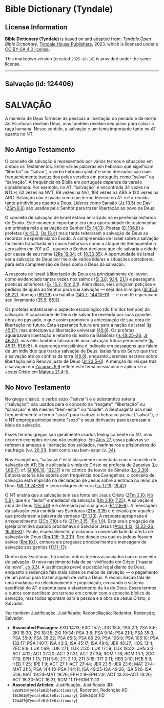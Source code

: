 # Bible Dictionary (Tyndale)

## License Information

**Bible Dictionary (Tyndale)** is based on and adapted from: _Tyndale Open Bible Dictionary_, [Tyndale House Publishers](https://tyndaleopenresources.com/), 2023, which is licensed under a [CC BY-SA 4.0 license](https://creativecommons.org/licenses/by-sa/4.0/legalcode.en).

This markdown version (created `2025-10-16`) is provided under the same license.



--------------------------------

## Salvação (id: 124406)

SALVAÇÃO
========

A maneira de Deus fornecer às pessoas a libertação do pecado e da morte. As Escrituras revelam Deus, mas também revelam seu plano para salvar a raça humana. Nesse sentido, a salvação é um tema importante tanto no AT quanto no NT.

No Antigo Testamento
--------------------

O conceito de salvação é representado por vários termos e situações em ambos os Testamentos. Entre várias palavras em hebraico que significam “libertar” ou “salvar”, o verbo hebraico yasha‘ e seus derivados são mais frequentemente traduzidos pelas versões em português como “salvar” ou “salvação”. A frequência na Bíblia em português depende da versão considerada. Por exemplo, no AT, “salvação” é encontrada 34 vezes na NTLH, 62 vezes na NVT, 69 vezes na NVI, 104 vezes na ARA e 120 vezes na ARC. Salvação não é usada como um termo técnico no AT e é atribuída tanto a indivíduos quanto a Deus. Líderes como Sansão ([Jz 13\.5](https://ref.ly/Judg13:5)) ou Davi ([2Sm 8\.6](https://ref.ly/2Sam8:6)) são usados pelo Senhor para trazer libertação ao povo de Deus.

O conceito de salvação de Israel estava enraizado na experiência histórica do Êxodo. Este momento importante era uma oportunidade de testemunhar em primeira mão a salvação do Senhor ([Êx 14\.13](https://ref.ly/Exod14:13)). Poetas ([Sl 106\.8](https://ref.ly/Ps106:8)) e profetas ([Is 43\.3](https://ref.ly/Isa43:3); [Os 13\.4](https://ref.ly/Hos13:4)) mais tarde reiteraram a salvação de Deus ao recordar a experiência do Êxodo. A compreensão de Israel sobre a salvação foi sendo trabalhada em casos históricos como o ataque de Senaqueribe a Jerusalém em 701 a.C., quando o Senhor declarou que ele salvaria a cidade por causa de seu nome ([2Rs 19\.34](https://ref.ly/2Kgs19:34); cf. [18\.30,35](https://ref.ly/2Kgs18:30)). A oportunidade de Israel ver a salvação de Deus por meio de vários líderes e situações corroborou para esta compreensão de Deus como o Deus da salvação.

A resposta de Israel à libertação de Deus era principalmente de louvor, como evidenciado tantas vezes nos salmos ([Sl 3\.8](https://ref.ly/Ps3:8); [9\.14](https://ref.ly/Ps9:14); [21\.1](https://ref.ly/Ps21:1)) e passagens poéticas anteriores ([Êx 15\.2](https://ref.ly/Exod15:2); [1Sm 2\.1](https://ref.ly/1Sam2:1)). Além disso, eles dirigiram petições e pedidos de ajuda ao Senhor para sua salvação — seja dos inimigos ([Sl 35\.3](https://ref.ly/Ps35:3); [38\.22](https://ref.ly/Ps38:22)), doença ([69\.29](https://ref.ly/Ps69:29)) ou batalha ([140\.7](https://ref.ly/Ps140:7); [144\.10–11](https://ref.ly/Ps144:10-Ps144:11)) — e com fé esperavam seu livramento ([35\.9](https://ref.ly/Ps35:9); [65\.5](https://ref.ly/Ps65:5)).

Os profetas enfatizaram o aspecto escatológico (do fim dos tempos) da salvação. A capacidade de Deus de salvar foi revelada por suas grandes obras no passado, o que assim promoveu a antecipação de sua obra de libertação no futuro. Esta esperança futura era para a nação de Israel ([Is 45\.17](https://ref.ly/Isa45:17)), mas antecipava a libertação universal ([49\.6](https://ref.ly/Isa49:6)). Os profetas aguardavam libertação e retorno do exílio na Babilônia ([Is 49\.25–26](https://ref.ly/Isa49:25-Isa49:26); [Jr 46\.27](https://ref.ly/Jer46:27)), mas eles também falavam de uma salvação futura permanente ([Is 45\.17](https://ref.ly/Isa45:17); [51\.6–8](https://ref.ly/Isa51:6-Isa51:8)). A esperança messiânica é indicada em passagens que falam de um indivíduo que trará a salvação de Deus. Isaías fala do Servo que traz a salvação até os confins da terra ([49\.6](https://ref.ly/Isa49:6)), enquanto Jeremias escreve sobre libertação pelo Renovo justo de Deus ([Jr 23\.5–6](https://ref.ly/Jer23:5-Jer23:6)). A menção do rei que traz a salvação em [Zacarias 9\.9](https://ref.ly/Zech9:9) reflete este tema messiânico e aplica\-se a Jesus Cristo em [Mateus 21\.4–5](https://ref.ly/Matt21:4-Matt21:5).

No Novo Testamento
------------------

No grego clásico, o verbo sozo (“salvar”) e o substantivo soteria (“salvação”) são usados para o conceito de “resgate”, “libertação” ou “salvação” e até mesmo “bem\-estar” ou “saúde”. A Septuaginta usa mais frequentemente o termo "sozo" para traduzir o hebraico yasha‘ ("salvar"), e o NT emprega principalmente "sozo" e seus derivados para expressar a ideia de salvação.

Esses termos gregos são geralmente usados teologicamente no NT, mas ocorrem exemplos de uso não teológico. Em [Atos 27](https://ref.ly/Acts27:1-Acts27:44), essas palavras se referem à ameaça e libertação dos soldados, marinheiros e prisioneiros do naufrágio (vv. [20,31](https://ref.ly/Acts27:20)), bem como seu bem\-estar (v. [34](https://ref.ly/Acts27:34)).

Nos Evangelhos, “salvação” está claramente conectada com o conceito de salvação do AT; Ela é aplicada à vinda de Cristo na profecia de Zacarias ([Lc 1\.69,71](https://ref.ly/Luke1:69); cf. [Sl 106\.10](https://ref.ly/Ps106:10); [132\.17](https://ref.ly/Ps132:17)) e no cântico de louvor de Simeão ([Lc 2\.30](https://ref.ly/Luke2:30)). Embora soteria não ocorra com frequência nos Evangelhos, o conceito de salvação está implícito na declaração de Jesus sobre a entrada no reino de Deus ([Mt 19\.24–26](https://ref.ly/Matt19:24-Matt19:26)) e seus milagres de cura ([Lc 17\.19](https://ref.ly/Luke17:19); [18\.42](https://ref.ly/Luke18:42)).

O NT ensina que a salvação tem sua fonte em Jesus Cristo ([2Tm 2\.10](https://ref.ly/2Tim2:10); [Hb 5\.9](https://ref.ly/Heb5:9)), que é o “autor” e mediador da salvação ([Hb 2\.10](https://ref.ly/Heb2:10); [7\.25](https://ref.ly/Heb7:25)). A salvação é obra de Deus ([1Ts 5\.9](https://ref.ly/1Thess5:9)) e é oferecida por sua graça ([Ef 2\.8–9](https://ref.ly/Eph2:8-Eph2:9)). A mensagem da salvação está contida nas Escrituras ([2Tm 3\.15](https://ref.ly/2Tim3:15)) e é levada por aqueles que proclamam a palavra da verdade ([Ef 1\.13](https://ref.ly/Eph1:13)). A resposta apropriada é arrependimento ([2Co 7\.10](https://ref.ly/2Cor7:10)) e fé ([2Tm 3\.15](https://ref.ly/2Tim3:15); [1Pe 1\.9](https://ref.ly/1Pet1:9)). Esta era a pregação da igreja primitiva quando proclamava o Salvador Jesus ([Atos 4\.12](https://ref.ly/Acts4:12); [13\.23–26](https://ref.ly/Acts13:23-Acts13:26); [16\.30–31](https://ref.ly/Acts16:30-Acts16:31)). Paulo, especialmente, proclamou a universalidade da oferta de salvação de Deus ([Rm 1\.16](https://ref.ly/Rom1:16); [Tt 2\.11](https://ref.ly/Titus2:11)). Seu desejo era que os judeus fossem salvos ([Rm 10\.1](https://ref.ly/Rom10:1)), embora ele pregasse principalmente a mensagem de salvação aos gentios ([11\.11–13](https://ref.ly/Rom11:11-Rom11:13)).

Dentro das Escrituras, há muitos outros termos associados com o conceito de salvação. O novo nascimento fala de ser vivificado em Cristo (“nascer de novo”, [Jo 3\.3](https://ref.ly/John3:3)). A justificação prevê a posição legal diante de Deus, enquanto a redenção fala mais sobre os meios de salvação — o pagamento de um preço para trazer alguém de volta a Deus. A reconciliação fala de uma mudança no relacionamento e propiciação, evocando o sistema sacrificial do AT e aponta para o afastamento da ira de Deus. Esses termos e outros compartilham um terreno em comum com o conceito bíblico de salvação, mas todos apontam para a pessoa e a obra de Jesus Cristo, o Salvador.

*Ver também* Justificação, Justificado; Reconciliação; Redentor, Redenção; Salvador.

* **Associated Passages:** EXO 14:13; EXO 15:2; JDG 13:5; 1SA 2:1; 2SA 8:6; 2KI 18:30; 2KI 18:35; 2KI 19:34; PSA 3:8; PSA 9:14; PSA 21:1; PSA 35:3; PSA 35:9; PSA 38:22; PSA 65:5; PSA 69:29; PSA 106:8; PSA 106:10; PSA 132:17; PSA 140:7; ISA 43:3; ISA 45:17; ISA 49:6; JER 46:27; HOS 13:4; ZEC 9:9; LUK 1:69; LUK 1:71; LUK 2:30; LUK 17:19; LUK 18:42; JHN 3:3; ACT 4:12; ACT 27:20; ACT 27:31; ACT 27:34; ROM 1:16; ROM 10:1; 2CO 7:10; EPH 1:13; 1TH 5:9; 2TI 2:10; 2TI 3:15; TIT 2:11; HEB 2:10; HEB 5:9; HEB 7:25; 1PE 1:9; ACT 27:1–ACT 27:44; JER 23:5–JER 23:6; MAT 21:4–MAT 21:5; PSA 144:10–PSA 144:11; ISA 49:25–ISA 49:26; ISA 51:6–ISA 51:8; MAT 19:24–MAT 19:26; EPH 2:8–EPH 2:9; ACT 13:23–ACT 13:26; ACT 16:30–ACT 16:31; ROM 11:11–ROM 11:13
* **Associated Articles:** Justificação, Justificado (ID: `682993@TyndaleBibleDictionary`); Redentor, Redenção (ID: `161863@TyndaleBibleDictionary`); Salvador (ID: `124407@TyndaleBibleDictionary`)

